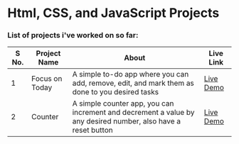 # Html, CSS, and JavaScript Projects

### List of projects i've worked on so far: 

| S No. | Project Name       |About| Live Link          |
|-------|---------------------|--------|--------------------|
| 1     | Focus on Today        |A simple to-do app where you can add, remove, edit, and mark them as done to you desired tasks| [Live Demo](https://focusontodaybyme.netlify.app/)   |
| 2     | Counter    |A simple counter app, you can increment and decrement a value by any desired number, also have a reset button| [Live Demo](https://mycounterbash.netlify.app/)   |
